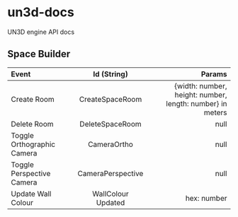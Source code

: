 # un3d-docs
UN3D engine API docs

## Space Builder

  | Event      | Id (String) | Params     |
| :---        |    :----:   |          ---: |
| Create Room      | CreateSpaceRoom       | {width: number, height: number, length: number} in meters  |
| Delete Room   | DeleteSpaceRoom        | null      |
| Toggle Orthographic Camera | CameraOrtho | null |
| Toggle Perspective Camera | CameraPerspective | null |
| Update Wall Colour | WallColour Updated | hex: number
